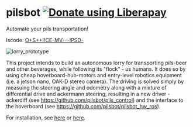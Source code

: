 # pilsbot <a href="https://liberapay.com/pilsbot/donate"><img alt="Donate using Liberapay" src="https://liberapay.com/assets/widgets/donate.svg"></a>
Automate your pils transportation!

lscode: [O+S++I!CE-MV---!PSD-](https://lscodes.pke.fyi/api/decode?q=O+S++IE-MV---!PSD-)

![lorry_prototype](https://github.com/pilsbot/pilsbot/assets/7480344/018a10a5-a013-4b19-a1f4-ab59de31ba23)


This project intends to build an autonomous lorry for transporting pils-beer and other beverages, while following its "flock" - us humans.
It does so by using cheap hoverboard-hub-motors and entry-level robotics equipment (i.e. a jetson nano, OAK-D stereo camera).
The driving is solved simply by measuing the steering angle and odometry along with a mixture of differential drive and ackermann steering, resulting in a new driver - ackerdiff (see https://github.com/pilsbot/pils_control) and the interface to the hoverboard (see https://github.com/pilsbot/pilsbot_hw_ros).

For installation, see [here](https://github.com/pilsbot/pilsbot/wiki/Installation) or [here](https://github.com/pilsbot/pilsbot_vscode_ws).
  
